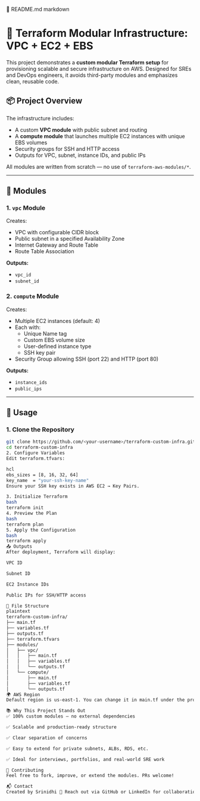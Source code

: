 📘 README.md
markdown
# 🚀 Terraform Modular Infrastructure: VPC + EC2 + EBS

This project demonstrates a **custom modular Terraform setup** for provisioning scalable and secure infrastructure on AWS. Designed for SREs and DevOps engineers, it avoids third-party modules and emphasizes clean, reusable code.

## 📦 Project Overview

The infrastructure includes:

- A custom **VPC module** with public subnet and routing
- A **compute module** that launches multiple EC2 instances with unique EBS volumes
- Security groups for SSH and HTTP access
- Outputs for VPC, subnet, instance IDs, and public IPs

All modules are written from scratch — no use of `terraform-aws-modules/*`.

---

## 🧱 Modules

### 1. `vpc` Module

Creates:

- VPC with configurable CIDR block
- Public subnet in a specified Availability Zone
- Internet Gateway and Route Table
- Route Table Association

**Outputs:**

- `vpc_id`
- `subnet_id`

### 2. `compute` Module

Creates:

- Multiple EC2 instances (default: 4)
- Each with:
  - Unique Name tag
  - Custom EBS volume size
  - User-defined instance type
  - SSH key pair
- Security Group allowing SSH (port 22) and HTTP (port 80)

**Outputs:**

- `instance_ids`
- `public_ips`

---

## 🔧 Usage

### 1. Clone the Repository

```bash
git clone https://github.com/<your-username>/terraform-custom-infra.git
cd terraform-custom-infra
2. Configure Variables
Edit terraform.tfvars:

hcl
ebs_sizes = [8, 16, 32, 64]
key_name  = "your-ssh-key-name"
Ensure your SSH key exists in AWS EC2 → Key Pairs.

3. Initialize Terraform
bash
terraform init
4. Preview the Plan
bash
terraform plan
5. Apply the Configuration
bash
terraform apply
📤 Outputs
After deployment, Terraform will display:

VPC ID

Subnet ID

EC2 Instance IDs

Public IPs for SSH/HTTP access

📁 File Structure
plaintext
terraform-custom-infra/
├── main.tf
├── variables.tf
├── outputs.tf
├── terraform.tfvars
├── modules/
│   ├── vpc/
│   │   ├── main.tf
│   │   ├── variables.tf
│   │   └── outputs.tf
│   └── compute/
│       ├── main.tf
│       ├── variables.tf
│       └── outputs.tf
🌍 AWS Region
Default region is us-east-1. You can change it in main.tf under the provider block.

📚 Why This Project Stands Out
✅ 100% custom modules — no external dependencies

✅ Scalable and production-ready structure

✅ Clear separation of concerns

✅ Easy to extend for private subnets, ALBs, RDS, etc.

✅ Ideal for interviews, portfolios, and real-world SRE work

🤝 Contributing
Feel free to fork, improve, or extend the modules. PRs welcome!

📬 Contact
Created by Srinidhi 📧 Reach out via GitHub or LinkedIn for collaboration or feedback.